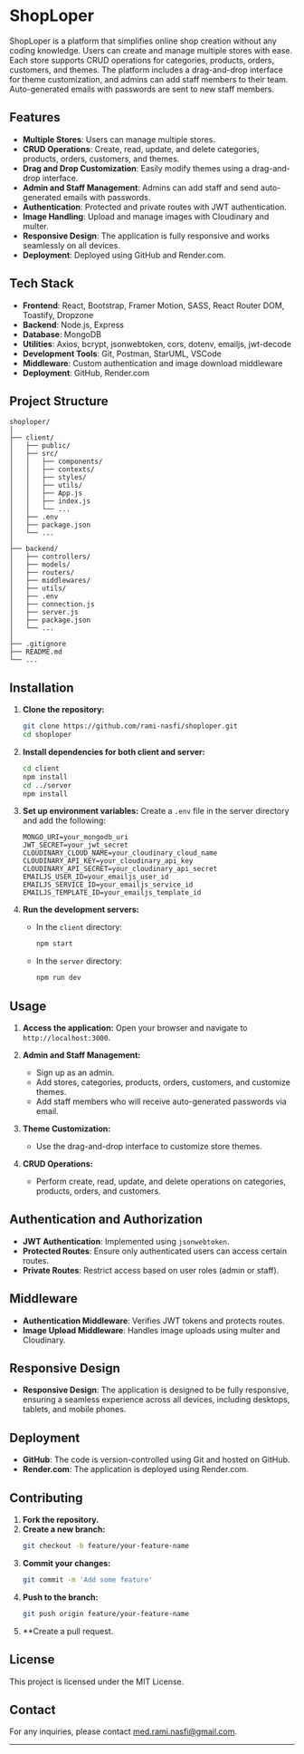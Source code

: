 # ShopLoper

ShopLoper is a platform that simplifies online shop creation without any coding knowledge. Users can create and manage multiple stores with ease. Each store supports CRUD operations for categories, products, orders, customers, and themes. The platform includes a drag-and-drop interface for theme customization, and admins can add staff members to their team. Auto-generated emails with passwords are sent to new staff members.

## Features

- **Multiple Stores**: Users can manage multiple stores.
- **CRUD Operations**: Create, read, update, and delete categories, products, orders, customers, and themes.
- **Drag and Drop Customization**: Easily modify themes using a drag-and-drop interface.
- **Admin and Staff Management**: Admins can add staff and send auto-generated emails with passwords.
- **Authentication**: Protected and private routes with JWT authentication.
- **Image Handling**: Upload and manage images with Cloudinary and multer.
- **Responsive Design**: The application is fully responsive and works seamlessly on all devices.
- **Deployment**: Deployed using GitHub and Render.com.

## Tech Stack

- **Frontend**: React, Bootstrap, Framer Motion, SASS, React Router DOM, Toastify, Dropzone
- **Backend**: Node.js, Express
- **Database**: MongoDB
- **Utilities**: Axios, bcrypt, jsonwebtoken, cors, dotenv, emailjs, jwt-decode
- **Development Tools**: Git, Postman, StarUML, VSCode
- **Middleware**: Custom authentication and image download middleware
- **Deployment**: GitHub, Render.com

## Project Structure

```plaintext
shoploper/
│
├── client/
│   ├── public/
│   ├── src/
│   │   ├── components/
│   │   ├── contexts/
│   │   ├── styles/
│   │   ├── utils/
│   │   ├── App.js
│   │   ├── index.js
│   │   └── ...
│   ├── .env
│   ├── package.json
│   └── ...
│
├── backend/
│   ├── controllers/
│   ├── models/
│   ├── routers/
│   ├── middlewares/
│   ├── utils/
│   ├── .env
│   ├── connection.js
│   ├── server.js
│   ├── package.json
│   └── ...
│
├── .gitignore
├── README.md
└── ...
```

## Installation

1. **Clone the repository:**

   ```sh
   git clone https://github.com/rami-nasfi/shoploper.git
   cd shoploper
   ```

2. **Install dependencies for both client and server:**

   ```sh
   cd client
   npm install
   cd ../server
   npm install
   ```

3. **Set up environment variables:** Create a `.env` file in the server directory and add the following:

   ```env
   MONGO_URI=your_mongodb_uri
   JWT_SECRET=your_jwt_secret
   CLOUDINARY_CLOUD_NAME=your_cloudinary_cloud_name
   CLOUDINARY_API_KEY=your_cloudinary_api_key
   CLOUDINARY_API_SECRET=your_cloudinary_api_secret
   EMAILJS_USER_ID=your_emailjs_user_id
   EMAILJS_SERVICE_ID=your_emailjs_service_id
   EMAILJS_TEMPLATE_ID=your_emailjs_template_id
   ```

4. **Run the development servers:**
   - In the `client` directory:
     ```sh
     npm start
     ```
   - In the `server` directory:
     ```sh
     npm run dev
     ```

## Usage

1. **Access the application:** Open your browser and navigate to `http://localhost:3000`.

2. **Admin and Staff Management:**

   - Sign up as an admin.
   - Add stores, categories, products, orders, customers, and customize themes.
   - Add staff members who will receive auto-generated passwords via email.

3. **Theme Customization:**

   - Use the drag-and-drop interface to customize store themes.

4. **CRUD Operations:**
   - Perform create, read, update, and delete operations on categories, products, orders, and customers.

## Authentication and Authorization

- **JWT Authentication**: Implemented using `jsonwebtoken`.
- **Protected Routes**: Ensure only authenticated users can access certain routes.
- **Private Routes**: Restrict access based on user roles (admin or staff).

## Middleware

- **Authentication Middleware**: Verifies JWT tokens and protects routes.
- **Image Upload Middleware**: Handles image uploads using multer and Cloudinary.

## Responsive Design

- **Responsive Design**: The application is designed to be fully responsive, ensuring a seamless experience across all devices, including desktops, tablets, and mobile phones.

## Deployment

- **GitHub**: The code is version-controlled using Git and hosted on GitHub.
- **Render.com**: The application is deployed using Render.com.

## Contributing

1. **Fork the repository.**
2. **Create a new branch:**
   ```sh
   git checkout -b feature/your-feature-name
   ```
3. **Commit your changes:**
   ```sh
   git commit -m 'Add some feature'
   ```
4. **Push to the branch:**
   ```sh
   git push origin feature/your-feature-name
   ```
5. \*\*Create a pull request.

## License

This project is licensed under the MIT License.

## Contact

For any inquiries, please contact [med.rami.nasfi@gmail.com](mailto:med.rami.nasfi@gmail.com).

---
